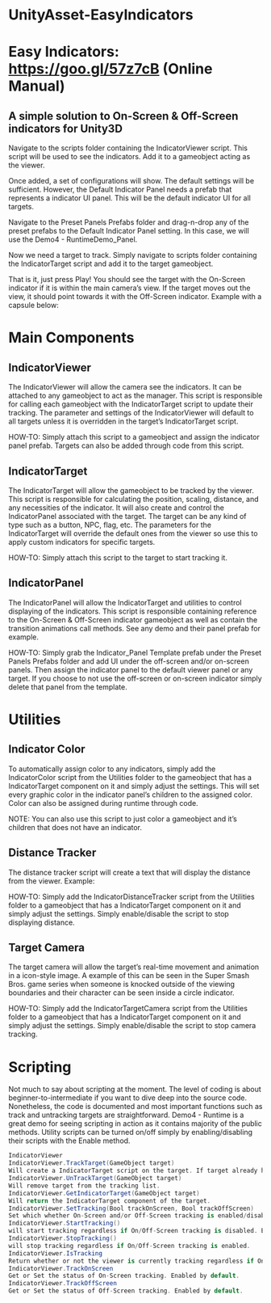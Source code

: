 # UnityAsset-EasyIndicators

# Easy Indicators: https://goo.gl/57z7cB (Online Manual)

## A simple solution to On-Screen & Off-Screen indicators for Unity3D

Navigate to the scripts folder containing the IndicatorViewer script. This script will be used to see the indicators. Add it to a gameobject acting as the viewer.

Once added, a set of configurations will show. The default settings will be sufficient. However, the Default Indicator Panel needs a prefab that represents a indicator UI panel. This will be the default indicator UI for all targets.

Navigate to the Preset Panels Prefabs folder and drag-n-drop any of the preset prefabs to the Default Indicator Panel setting. In this case, we will use the Demo4 - RuntimeDemo_Panel.

Now we need a target to track. Simply navigate to scripts folder containing the IndicatorTarget script and add it to the target gameobject.

That is it, just press Play! You should see the target with the On-Screen indicator if it is within the main camera’s view. If the target moves out the view, it should point towards it with the Off-Screen indicator. Example with a capsule below:

# Main Components
## IndicatorViewer
The IndicatorViewer will allow the camera see the indicators. It can be attached to any gameobject to act as the manager. This script is responsible for calling each gameobject with the IndicatorTarget script to update their tracking. The parameter and settings of the IndicatorViewer will default to all targets unless it is overridden in the target’s IndicatorTarget script.


HOW-TO: Simply attach this script to a gameobject and assign the indicator panel prefab. Targets can also be added through code from this script.

## IndicatorTarget
The IndicatorTarget will allow the gameobject to be tracked by the viewer. This script is responsible for calculating the position, scaling, distance, and any necessities of the indicator. It will also create and control the IndicatorPanel associated with the target. The target can be any kind of type such as a button, NPC, flag, etc. The parameters for the IndicatorTarget will override the default ones from the viewer so use this to apply custom indicators for specific targets.


HOW-TO: Simply attach this script to the target to start tracking it.

## IndicatorPanel
The IndicatorPanel will allow the IndicatorTarget and utilities to control displaying of the indicators. This script is responsible containing reference to the On-Screen & Off-Screen indicator gameobject as well as contain the transition animations call methods. See any demo and their panel prefab for example.


HOW-TO: Simply grab the Indicator_Panel Template prefab under the Preset Panels Prefabs folder and add UI under the off-screen and/or on-screen panels. Then assign the indicator panel to the default viewer panel or any target. If you choose to not use the off-screen or on-screen indicator simply delete that panel from the template.

# Utilities
## Indicator Color
To automatically assign color to any indicators, simply add the IndicatorColor script from the Utilities folder to the gameobject that has a IndicatorTarget component on it and simply adjust the settings. This will set every graphic color in the indicator panel’s children to the assigned color. Color can also be assigned during runtime through code.

NOTE: You can also use this script to just color a gameobject and it’s children that does not have an indicator.

## Distance Tracker
The distance tracker script will create a text that will display the distance from the viewer. Example:

HOW-TO: Simply add the IndicatorDistanceTracker script from the Utilities folder to a gameobject that has a IndicatorTarget component on it and simply adjust the settings. Simply enable/disable the script to stop displaying distance.

## Target Camera
The target camera will allow the target’s real-time movement and animation in a icon-style image. A example of this can be seen in the Super Smash Bros. game series when someone is knocked outside of the viewing boundaries and their character can be seen inside a circle indicator.

HOW-TO: Simply add the IndicatorTargetCamera script from the Utilities folder to a gameobject that has a IndicatorTarget component on it and simply adjust the settings. Simply enable/disable the script to stop camera tracking.

# Scripting
Not much to say about scripting at the moment. The level of coding is about beginner-to-intermediate if you want to dive deep into the source code. Nonetheless, the code is documented and most important functions such as track and untracking targets are straightforward. Demo4 - Runtime is a great demo for seeing scripting in action as it contains majority of the public methods. Utility scripts can be turned on/off simply by enabling/disabling their scripts with the Enable method.

```C#
IndicatorViewer
IndicatorViewer.TrackTarget(GameObject target)
Will create a IndicatorTarget script on the target. If target already has an IndicatorTarget script attached, then the target will be added to the tracking list if not added already.
IndicatorViewer.UnTrackTarget(GameObject target)
Will remove target from the tracking list.
IndicatorViewer.GetIndicatorTarget(GameObject target)
Will return the IndicatorTarget component of the target.
IndicatorViewer.SetTracking(Bool trackOnScreen, Bool trackOffScreen)
Set which whether On-Screen and/or Off-Screen tracking is enabled/disabled.
IndicatorViewer.StartTracking()
will start tracking regardless if On/Off-Screen tracking is disabled. Enabled by default.
IndicatorViewer.StopTracking()
will stop tracking regardless if On/Off-Screen tracking is enabled.
IndicatorViewer.IsTracking
Return whether or not the viewer is currently tracking regardless if On/Off-Screen tracking is enabled.
IndicatorViewer.TrackOnScreen
Get or Set the status of On-Screen tracking. Enabled by default.
IndicatorViewer.TrackOffScreen
Get or Set the status of Off-Screen tracking. Enabled by default.
```
